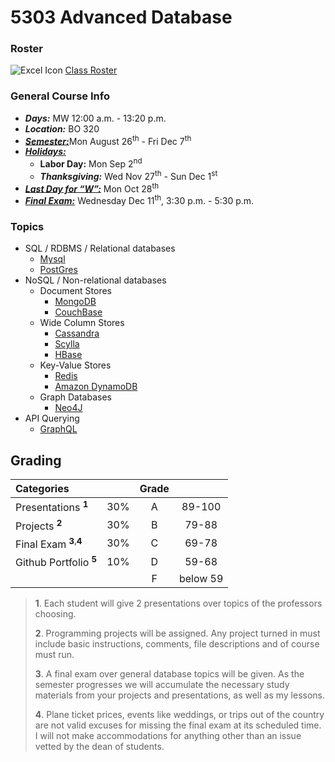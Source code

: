 # 5303 Advanced Database

### Roster
![Excel Icon](https://d3vv6lp55qjaqc.cloudfront.net/items/220B0V0H3c041K2p251Z/google-sheets-16.png?X-CloudApp-Visitor-Id=1094421) [Class Roster](https://docs.google.com/spreadsheets/d/1bYgPP1VHlXR1vsjmkMO9vhk_x7y-GIcCIr0gdyWYdWQ/edit?usp=sharing)

### General Course Info

- ___Days:___ MW 12:00 a.m. - 13:20 p.m.
- ___Location:___ BO 320
- [___Semester:___](https://msutexas.edu/registrar/_assets/files/pdfs/acadcal1920.pdf)Mon August 26<sup>th</sup> - Fri Dec 7<sup>th</sup>
- [___Holidays:___](https://msutexas.edu/registrar/_assets/files/pdfs/acadcal1920.pdf)
  - __Labor Day:__ Mon Sep 2<sup>nd</sup>
  - ___Thanksgiving:___ Wed Nov 27<sup>th</sup> - Sun Dec 1<sup>st</sup>
- [___Last Day for “W”:___](https://msutexas.edu/registrar/_assets/files/pdfs/acadcal1920.pdf) Mon Oct 28<sup>th</sup>
- [___Final Exam:___](https://msutexas.edu/registrar/_assets/files/pdfs/fall19finals.pdf) Wednesday Dec 11<sup>th</sup>, 3:30 p.m. - 5:30 p.m.

### Topics

- SQL / RDBMS / Relational databases
  - [Mysql](https://www.mysql.com/)
  - [PostGres](https://www.postgresql.org/)
- NoSQL / Non-relational databases
  - Document Stores
    - [MongoDB](https://www.mongodb.com/)
    - [CouchBase](https://www.couchbase.com/)
  - Wide Column Stores
    - [Cassandra](http://cassandra.apache.org/)
    - [Scylla](http://www.scylladb.com/)
    - [HBase](https://hbase.apache.org/)
  - Key-Value Stores
    - [Redis](https://redis.io/)
    - [Amazon DynamoDB](https://aws.amazon.com/dynamodb/)
  - Graph Databases
    - [Neo4J](https://neo4j.com/)
- API Querying
  - [GraphQL](https://graphql.org/)

## Grading

| Categories                                  |       | Grade |          |
| :------------------------------------------ | :---: | :---: | :------: |
| Presentations <sup>**1**</sup>              |  30%  |   A   |  89-100  |
| Projects <sup>**2**</sup>                   |  30%  |   B   |  79-88   |
| Final Exam <sup>**3**,</sup><sup>**4**</sup> |  30%  |   C   |  69-78   |
| Github Portfolio <sup>**5**</sup>           |  10%  |   D   |  59-68   |
|                                             |       |   F   | below 59 |


>**1**. Each student will give 2 presentations over topics of the professors choosing.
>
>**2**. Programming projects will be assigned. Any project turned in must include basic instructions, comments, file descriptions and of course must run.
>
>**3**. A final exam over general database topics will be given. As the semester progresses we will accumulate the necessary study materials from your projects and presentations, as well as my lessons.
>
>**4**. Plane ticket prices, events like weddings, or trips out of the country are not valid excuses for missing the final exam at its scheduled time. I will not make accommodations for anything other than an issue vetted by the dean of students. 


